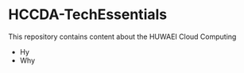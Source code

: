 # HCCDA-TechEssentials
This repository contains content about the HUWAEI Cloud Computing
- Hy
- Why
